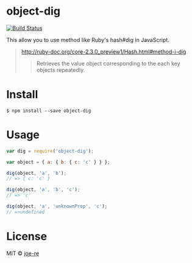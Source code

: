 # object-dig

[![Build Status](https://travis-ci.org/joe-re/object-dig.svg?branch=master)](https://travis-ci.org/joe-re/object-dig)

This allow you to use method like Ruby's hash#dig in JavaScript.

> http://ruby-doc.org/core-2.3.0_preview1/Hash.html#method-i-dig
>> Retrieves the value object corresponding to the each key objects repeatedly.

# Install

```
$ npm install --save object-dig
```

# Usage

```js
var dig = require('object-dig');

var object = { a: { b: { c: 'c' } } };

dig(object, 'a', 'b');
// => { c: 'c' }

dig(object, 'a', 'b', 'c');
// => 'c'

dig(object, 'a', 'unknownProp', 'c');
// =>undefined
```

# License

MIT © [joe-re](https://github.com/joe-re)

